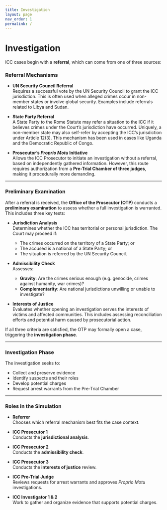 ```yaml
---
title: Investigation
layout: page
nav_order: 1
permalink: /
---
```


# Investigation

ICC cases begin with a **referral**, which can come from one of three sources:

### Referral Mechanisms

- **UN Security Council Referral**  
  Requires a successful vote by the UN Security Council to grant the ICC jurisdiction. This is often used when alleged crimes occur in non-member states or involve global security. Examples include referrals related to Libya and Sudan.

- **State Party Referral**  
  A State Party to the Rome Statute may refer a situation to the ICC if it believes crimes under the Court’s jurisdiction have occurred. Uniquely, a non-member state may also self-refer by accepting the ICC’s jurisdiction under Article 12(3). This mechanism has been used in cases like Uganda and the Democratic Republic of Congo.

- **Prosecutor’s *Proprio Motu* Initiative**  
  Allows the ICC Prosecutor to initiate an investigation without a referral, based on independently gathered information. However, this route requires authorization from a **Pre-Trial Chamber of three judges**, making it procedurally more demanding.

---

### Preliminary Examination

After a referral is received, the **Office of the Prosecutor (OTP)** conducts a **preliminary examination** to assess whether a full investigation is warranted. This includes three key tests:

- **Jurisdiction Analysis**  
  Determines whether the ICC has territorial or personal jurisdiction. The Court may proceed if:
  - The crimes occurred on the territory of a State Party; or
  - The accused is a national of a State Party; or
  - The situation is referred by the UN Security Council.

- **Admissibility Check**  
  Assesses:
  - **Gravity**: Are the crimes serious enough (e.g. genocide, crimes against humanity, war crimes)?
  - **Complementarity**: Are national jurisdictions unwilling or unable to investigate?

- **Interests of Justice**  
  Evaluates whether opening an investigation serves the interests of victims and affected communities. This includes assessing reconciliation efforts and potential harm caused by prosecutorial action.

If all three criteria are satisfied, the OTP may formally open a case, triggering the **investigation phase**.

---

### Investigation Phase

The investigation seeks to:
- Collect and preserve evidence
- Identify suspects and their roles
- Develop potential charges
- Request arrest warrants from the Pre-Trial Chamber

---

### Roles in the Simulation

- **Referrer**  
  Chooses which referral mechanism best fits the case context.

- **ICC Prosecutor 1**  
  Conducts the **jurisdictional analysis**.

- **ICC Prosecutor 2**  
  Conducts the **admissibility check**.

- **ICC Prosecutor 3**  
  Conducts the **interests of justice** review.

- **ICC Pre-Trial Judge**  
  Reviews requests for arrest warrants and approves *Proprio Motu* investigations.

- **ICC Investigator 1 & 2**  
  Work to gather and organize evidence that supports potential charges.